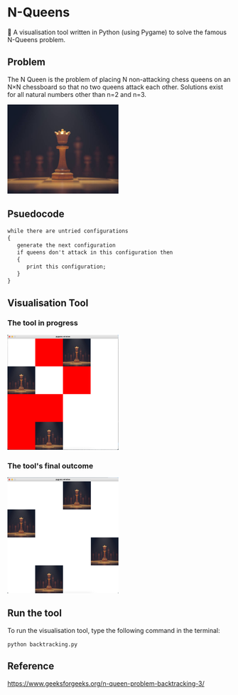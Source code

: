 # N-Queens
👑 A visualisation tool written in Python (using Pygame) to solve the famous N-Queens problem.

## Problem
The N Queen is the problem of placing N non-attacking chess queens on an N×N chessboard so that no two queens attack each other. 
Solutions exist for all natural numbers other than n=2 and n=3.

<img src="https://github.com/amritaravishankar/n_queens/blob/master/queen.jpg?raw=true" width="250">

## Psuedocode
```
while there are untried configurations
{
   generate the next configuration
   if queens don't attack in this configuration then
   {
      print this configuration;
   }
}
```
## Visualisation Tool
### The tool in progress
<img src="https://github.com/amritaravishankar/n_queens/blob/master/screenshots/progress.png" width="250">
                                                                                                     
### The tool's final outcome
<img src="https://github.com/amritaravishankar/n_queens/blob/master/screenshots/final.png" width="250">

## Run the tool
To run the visualisation tool, type the following command in the terminal:
```
python backtracking.py
```

## Reference 
https://www.geeksforgeeks.org/n-queen-problem-backtracking-3/
